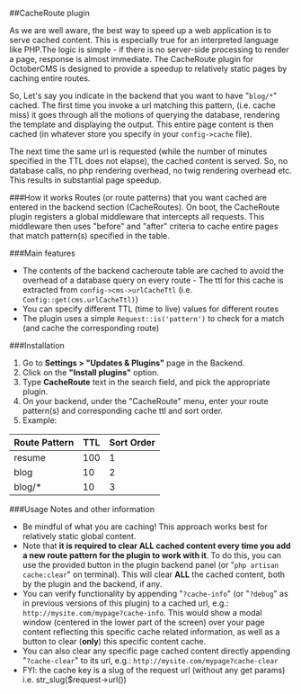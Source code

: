 ##CacheRoute plugin

As we are well aware, the best way to speed up a web application is to serve cached content. This is especially true for 
an interpreted language like PHP.The logic is simple - if there is no server-side processing to render a page, response is almost immediate.
The CacheRoute plugin for OctoberCMS is designed to provide a speedup to relatively static pages by caching entire routes. 

So, Let's say you indicate in the backend that you want to have "`blog/*`" cached. The first time you invoke a url matching this pattern,
 (i.e. cache miss) it goes through all the motions of querying the database, rendering the template and displaying the output.
This entire page content is then cached (in whatever store you specify in your `config->cache` file).

The next time the same url is requested (while the number of minutes specified in the TTL does not elapse), 
the cached content is served. So, no database calls, no php rendering overhead, no twig rendering overhead etc. 
This results in substantial page speedup.

###How it works
Routes (or route patterns) that you want cached are entered in the backend section (CacheRoutes).
On boot, the CacheRoute plugin registers a global middleware that intercepts all requests. This middleware then 
uses "before" and "after" criteria to cache entire pages that match pattern(s) specified in the table. 

###Main features
* The contents of the backend cacheroute table are cached to avoid the overhead of a database query on every route - The ttl for
    this cache is extracted from `config->cms->urlCacheTtl` (i.e. `Config::get(cms.urlCacheTtl)`)
* You can specify different TTL (time to live) values for different routes
* The plugin uses a simple `Request::is('pattern')` to check for a match (and cache the corresponding route)

###Installation
1. Go to __Settings > "Updates & Plugins"__ page in the Backend.
2. Click on the __"Install plugins"__ option.
3. Type __CacheRoute__ text in the search field, and pick the appropriate plugin.
4. On your backend, under the "CacheRoute" menu, enter your route pattern(s) and corresponding cache ttl and sort order.
5. Example:

| Route Pattern   |      TTL      |  Sort Order |
|-----------------|---------------|-------------|
| resume 		  |  100		  | 1		    |
| blog			  |  10			  | 2			|
| blog/*		  |  10			  | 3			|

###Usage Notes and other information
* Be mindful of what you are caching! This approach works best for relatively static global content.
* Note that __it is required to clear ALL cached content every time you add a new route pattern for the plugin to work with it__. To do this, you can use the provided button in the plugin backend panel (or "`php artisan cache:clear`" on terminal). This will clear __ALL__ the cached content, both by the plugin and the backend, if any.
* You can verify functionality by appending "`?cache-info`" (or "`?debug`" as in previous versions of this plugin) to a cached url, e.g.: `http://mysite.com/mypage?cache-info`.
    This would show a modal window (centered in the lower part of the screen) over your page content reflecting this specific cache related information, as well as a button to clear (__only__) this specific content cache.
* You can also clear any specific page cached content directly appending "`?cache-clear`" to its url, e.g.: `http://mysite.com/mypage?cache-clear`
* FYI: the cache key is a slug of the request url (without any get params) i.e. str_slug($request->url())
